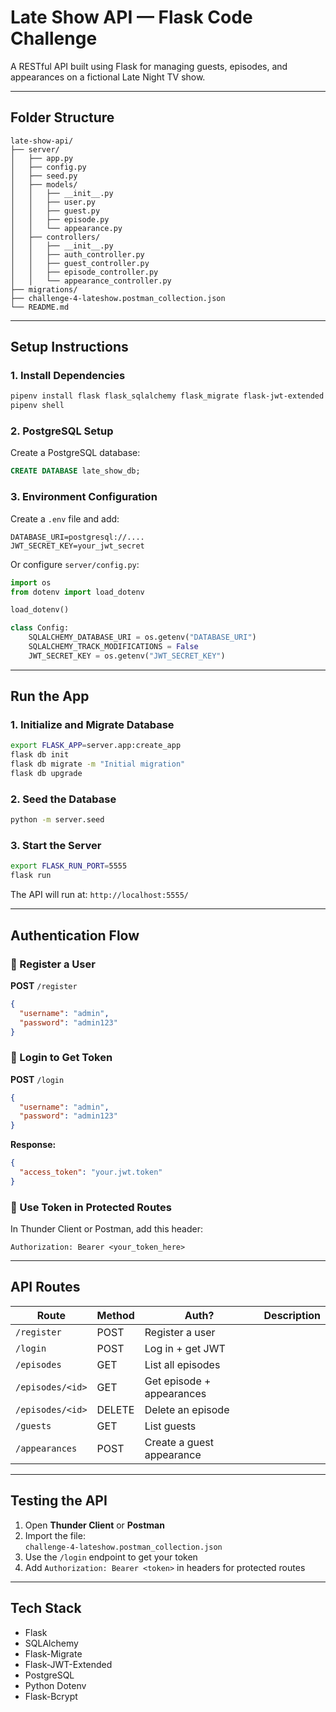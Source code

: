 # Late Show API — Flask Code Challenge

A RESTful API built using Flask for managing guests, episodes, and appearances on a fictional Late Night TV show.

---

## Folder Structure

```
late-show-api/
├── server/
│   ├── app.py
│   ├── config.py
│   ├── seed.py
│   ├── models/
│   │   ├── __init__.py
│   │   ├── user.py
│   │   ├── guest.py
│   │   ├── episode.py
│   │   └── appearance.py
│   ├── controllers/
│   │   ├── __init__.py
│   │   ├── auth_controller.py
│   │   ├── guest_controller.py
│   │   ├── episode_controller.py
│   │   └── appearance_controller.py
├── migrations/
├── challenge-4-lateshow.postman_collection.json
└── README.md
```

---

## Setup Instructions

### 1. Install Dependencies

```bash
pipenv install flask flask_sqlalchemy flask_migrate flask-jwt-extended psycopg2-binary python-dotenv flask-bcrypt
pipenv shell
```

### 2. PostgreSQL Setup

Create a PostgreSQL database:

```sql
CREATE DATABASE late_show_db;
```

### 3. Environment Configuration

Create a `.env` file and add:

```
DATABASE_URI=postgresql://....
JWT_SECRET_KEY=your_jwt_secret
```

Or configure `server/config.py`:

```python
import os
from dotenv import load_dotenv

load_dotenv()

class Config:
    SQLALCHEMY_DATABASE_URI = os.getenv("DATABASE_URI")
    SQLALCHEMY_TRACK_MODIFICATIONS = False
    JWT_SECRET_KEY = os.getenv("JWT_SECRET_KEY")
```

---

## Run the App

### 1. Initialize and Migrate Database

```bash
export FLASK_APP=server.app:create_app
flask db init
flask db migrate -m "Initial migration"
flask db upgrade
```

### 2. Seed the Database

```bash
python -m server.seed
```

### 3. Start the Server

```bash
export FLASK_RUN_PORT=5555
flask run
```

The API will run at: `http://localhost:5555/`

---

## Authentication Flow

### 🔸 Register a User
**POST** `/register`

```json
{
  "username": "admin",
  "password": "admin123"
}
```

### 🔸 Login to Get Token
**POST** `/login`

```json
{
  "username": "admin",
  "password": "admin123"
}
```

**Response:**
```json
{
  "access_token": "your.jwt.token"
}
```

### 🔸 Use Token in Protected Routes

In Thunder Client or Postman, add this header:

```
Authorization: Bearer <your_token_here>
```

---

## API Routes

| Route | Method | Auth? | Description |
|-------|--------|-------|-------------|
| `/register` | POST | Register a user |
| `/login` | POST | Log in + get JWT |
| `/episodes` | GET |List all episodes |
| `/episodes/<id>` | GET | Get episode + appearances |
| `/episodes/<id>` | DELETE | Delete an episode |
| `/guests` | GET | List guests |
| `/appearances` | POST | Create a guest appearance |

---

## Testing the API

1. Open **Thunder Client** or **Postman**
2. Import the file:  
   `challenge-4-lateshow.postman_collection.json`
3. Use the `/login` endpoint to get your token
4. Add `Authorization: Bearer <token>` in headers for protected routes

---

## Tech Stack

- Flask
- SQLAlchemy
- Flask-Migrate
- Flask-JWT-Extended
- PostgreSQL
- Python Dotenv
- Flask-Bcrypt
